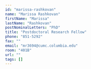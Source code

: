 ```yaml
---
id: "marissa-rashkovan"
name: "Marissa Rashkovan"
firstName: "Marissa"
lastName: "Rashkovan"
postNominalLetters: "PhD"
title: "Postdoctoral Research Fellow"
phone: "851-5292"
fax: ""
email: "mr3694@cumc.columbia.edu"
room: "401B"
url: ""
tags: []
---
```


